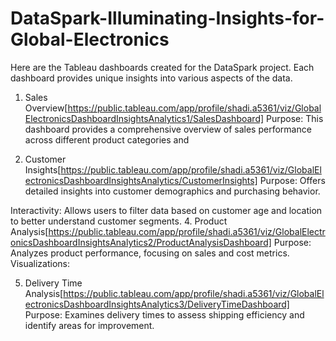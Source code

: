# DataSpark-Illuminating-Insights-for-Global-Electronics
Here are the Tableau dashboards created for the DataSpark project. Each dashboard provides unique insights into various aspects of the data.

1. Sales Overview[https://public.tableau.com/app/profile/shadi.a5361/viz/GlobalElectronicsDashboardInsightsAnalytics1/SalesDashboard]
Purpose: This dashboard provides a comprehensive overview of sales performance across different product categories and

3. Customer Insights[https://public.tableau.com/app/profile/shadi.a5361/viz/GlobalElectronicsDashboardInsightsAnalytics/CustomerInsights]
Purpose: Offers detailed insights into customer demographics and purchasing behavior.

Interactivity: Allows users to filter data based on customer age and location to better understand customer segments.
4. Product Analysis[https://public.tableau.com/app/profile/shadi.a5361/viz/GlobalElectronicsDashboardInsightsAnalytics2/ProductAnalysisDashboard]
Purpose: Analyzes product performance, focusing on sales and cost metrics.
Visualizations:

5. Delivery Time Analysis[https://public.tableau.com/app/profile/shadi.a5361/viz/GlobalElectronicsDashboardInsightsAnalytics3/DeliveryTimeDashboard]
Purpose: Examines delivery times to assess shipping efficiency and identify areas for improvement.
